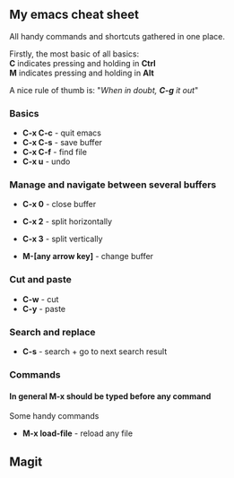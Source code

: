 ## My emacs cheat sheet  
All handy commands and shortcuts gathered in one place.   

Firstly, the most basic of all basics:   
 **C** indicates pressing and holding in **Ctrl**  
 **M** indicates pressing and holding in **Alt**  

A nice rule of thumb is: "*When in doubt, **C-g** it out*"

### Basics
 * **C-x C-c** - quit emacs
 * **C-x C-s** - save buffer
 * **C-x C-f** - find file
 * **C-x u** - undo
 
### Manage and navigate between several buffers 
 * **C-x 0** - close buffer
 * **C-x 2** - split horizontally
 * **C-x 3** - split vertically
 
 * **M-[any arrow key]** - change buffer
 
### Cut and paste
 * **C-w** - cut
 * **C-y** - paste
 
### Search and replace
 * **C-s** - search + go to next search result


### Commands
#### In general **M-x** should be typed before any command

Some handy commands
 * **M-x load-file** - reload any file


## Magit

 
